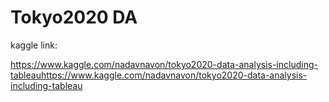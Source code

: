 # Tokyo2020 DA
 

kaggle link: 

https://www.kaggle.com/nadavnavon/tokyo2020-data-analysis-including-tableauhttps://www.kaggle.com/nadavnavon/tokyo2020-data-analysis-including-tableau
